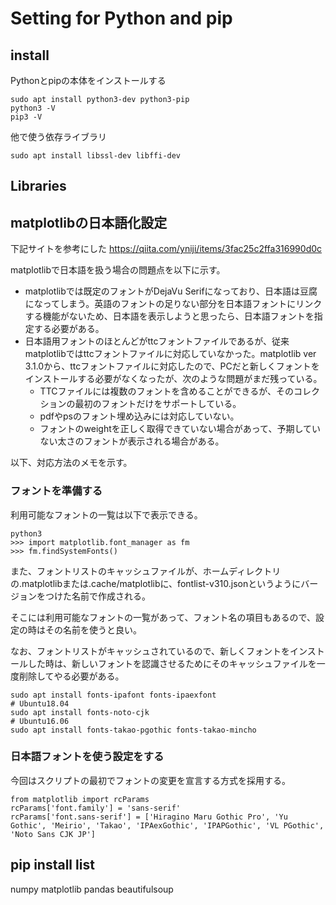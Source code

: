 # Setting for Python and pip

## install

Pythonとpipの本体をインストールする
```
sudo apt install python3-dev python3-pip
python3 -V
pip3 -V
```

他で使う依存ライブラリ
```
sudo apt install libssl-dev libffi-dev
```

## Libraries

## matplotlibの日本語化設定
下記サイトを参考にした
https://qiita.com/yniji/items/3fac25c2ffa316990d0c

matplotlibで日本語を扱う場合の問題点を以下に示す。
 - matplotlibでは既定のフォントがDejaVu Serifになっており、日本語は豆腐になってしまう。英語のフォントの足りない部分を日本語フォントにリンクする機能がないため、日本語を表示しようと思ったら、日本語フォントを指定する必要がある。
 - 日本語用フォントのほとんどがttcフォントファイルであるが、従来matplotlibではttcフォントファイルに対応していなかった。matplotlib ver 3.1.0から、ttcフォントファイルに対応したので、PCだと新しくフォントをインストールする必要がなくなったが、次のような問題がまだ残っている。
     - TTCファイルには複数のフォントを含めることができるが、そのコレクションの最初のフォントだけをサポートしている。
     - pdfやpsのフォント埋め込みには対応していない。
     - フォントのweightを正しく取得できていない場合があって、予期していない太さのフォントが表示される場合がある。

以下、対応方法のメモを示す。

### フォントを準備する
利用可能なフォントの一覧は以下で表示できる。
```
python3
>>> import matplotlib.font_manager as fm
>>> fm.findSystemFonts()
```

また、フォントリストのキャッシュファイルが、ホームディレクトリの.matplotlibまたは.cache/matplotlibに、fontlist-v310.jsonというようにバージョンをつけた名前で作成される。

そこには利用可能なフォントの一覧があって、フォント名の項目もあるので、設定の時はその名前を使うと良い。

なお、フォントリストがキャッシュされているので、新しくフォントをインストールした時は、新しいフォントを認識させるためにそのキャッシュファイルを一度削除してやる必要がある。

```
sudo apt install fonts-ipafont fonts-ipaexfont
# Ubuntu18.04
sudo apt install fonts-noto-cjk
# Ubuntu16.06
sudo apt install fonts-takao-pgothic fonts-takao-mincho
```

### 日本語フォントを使う設定をする
今回はスクリプトの最初でフォントの変更を宣言する方式を採用する。

```
from matplotlib import rcParams
rcParams['font.family'] = 'sans-serif'
rcParams['font.sans-serif'] = ['Hiragino Maru Gothic Pro', 'Yu Gothic', 'Meirio', 'Takao', 'IPAexGothic', 'IPAPGothic', 'VL PGothic', 'Noto Sans CJK JP']
```

## pip install list
numpy
matplotlib
pandas
beautifulsoup